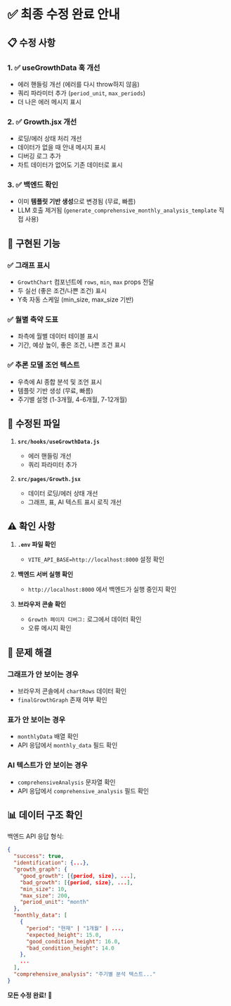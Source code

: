 # ✅ 최종 수정 완료 안내

## 📋 수정 사항

### 1. ✅ **useGrowthData 훅 개선**
- 에러 핸들링 개선 (에러를 다시 throw하지 않음)
- 쿼리 파라미터 추가 (`period_unit`, `max_periods`)
- 더 나은 에러 메시지 표시

### 2. ✅ **Growth.jsx 개선**
- 로딩/에러 상태 처리 개선
- 데이터가 없을 때 안내 메시지 표시
- 디버깅 로그 추가
- 차트 데이터가 없어도 기존 데이터로 표시

### 3. ✅ **백엔드 확인**
- 이미 **템플릿 기반 생성**으로 변경됨 (무료, 빠름)
- LLM 호출 제거됨 (`generate_comprehensive_monthly_analysis_template` 직접 사용)

## 🎯 구현된 기능

### ✅ 그래프 표시
- `GrowthChart` 컴포넌트에 `rows`, `min`, `max` props 전달
- 두 실선 (좋은 조건/나쁜 조건) 표시
- Y축 자동 스케일 (min_size, max_size 기반)

### ✅ 월별 축약 도표
- 좌측에 월별 데이터 테이블 표시
- 기간, 예상 높이, 좋은 조건, 나쁜 조건 표시

### ✅ 추론 모델 조언 텍스트
- 우측에 AI 종합 분석 및 조언 표시
- 템플릿 기반 생성 (무료, 빠름)
- 주기별 설명 (1-3개월, 4-6개월, 7-12개월)

## 🔧 수정된 파일

1. **`src/hooks/useGrowthData.js`**
   - 에러 핸들링 개선
   - 쿼리 파라미터 추가

2. **`src/pages/Growth.jsx`**
   - 데이터 로딩/에러 상태 개선
   - 그래프, 표, AI 텍스트 표시 로직 개선

## ⚠️ 확인 사항

1. **`.env` 파일 확인**
   - `VITE_API_BASE=http://localhost:8000` 설정 확인

2. **백엔드 서버 실행 확인**
   - `http://localhost:8000` 에서 백엔드가 실행 중인지 확인

3. **브라우저 콘솔 확인**
   - `Growth 페이지 디버그:` 로그에서 데이터 확인
   - 오류 메시지 확인

## 🐛 문제 해결

### 그래프가 안 보이는 경우
- 브라우저 콘솔에서 `chartRows` 데이터 확인
- `finalGrowthGraph` 존재 여부 확인

### 표가 안 보이는 경우
- `monthlyData` 배열 확인
- API 응답에서 `monthly_data` 필드 확인

### AI 텍스트가 안 보이는 경우
- `comprehensiveAnalysis` 문자열 확인
- API 응답에서 `comprehensive_analysis` 필드 확인

## 📊 데이터 구조 확인

백엔드 API 응답 형식:
```json
{
  "success": true,
  "identification": {...},
  "growth_graph": {
    "good_growth": [{period, size}, ...],
    "bad_growth": [{period, size}, ...],
    "min_size": 10,
    "max_size": 200,
    "period_unit": "month"
  },
  "monthly_data": [
    {
      "period": "현재" | "1개월" | ...,
      "expected_height": 15.0,
      "good_condition_height": 16.0,
      "bad_condition_height": 14.0
    },
    ...
  ],
  "comprehensive_analysis": "주기별 분석 텍스트..."
}
```

**모든 수정 완료!** 🎉

